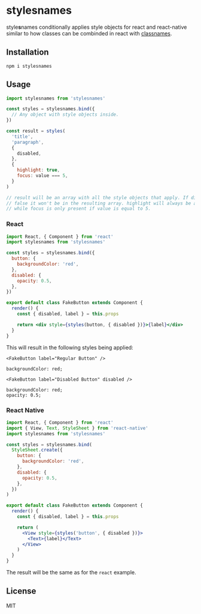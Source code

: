 # stylesnames

style**s**names conditionally applies style objects for react and react-native
similar to how classes can be combinded in react with [classnames](https://github.com/JedWatson/classnames).

## Installation

```
npm i stylesnames
```

## Usage

```js
import stylesnames from 'stylesnames'

const styles = stylesnames.bind({
  // Any object with style objects inside.
})

const result = styles(
  'title',
  'paragraph',
  {
    disabled,
  },
  {
    highlight: true,
    focus: value === 5,
  }
)

// result will be an array with all the style objects that apply. If disabled is
// false it won't be in the resulting array. highlight will always be added,
// while focus is only present if value is equal to 5.
```

### React

```jsx
import React, { Component } from 'react'
import stylesnames from 'stylesnames'

const styles = stylesnames.bind({
  button: {
    backgroundColor: 'red',
  },
  disabled: {
    opacity: 0.5,
  },
})

export default class FakeButton extends Component {
  render() {
    const { disabled, label } = this.props

    return <div style={styles(button, { disabled })}>{label}</div>
  }
}
```

This will result in the following styles being applied:

`<FakeButton label="Regular Button" />`

```
backgroundColor: red;
```

`<FakeButton label="Disabled Button" disabled />`

```
backgroundColor: red;
opacity: 0.5;
```

### React Native

```jsx
import React, { Component } from 'react'
import { View, Text, StyleSheet } from 'react-native'
import stylesnames from 'stylesnames'

const styles = stylesnames.bind(
  StyleSheet.create({
    button: {
      backgroundColor: 'red',
    },
    disabled: {
      opacity: 0.5,
    },
  })
)

export default class FakeButton extends Component {
  render() {
    const { disabled, label } = this.props

    return (
      <View style={styles('button', { disabled })}>
        <Text>{label}</Text>
      </View>
    )
  }
}
```

The result will be the same as for the `react` example.

## License

MIT
